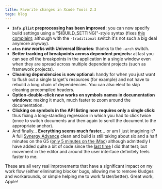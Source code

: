 ```yaml
---
title: Favorite changes in Xcode Tools 2.3
tags: blog
---
```


-   **`Info.plist` preprocessing has been improved:** you can now specify build settings using a "\$(BUILD_SETTING)"-style syntax (fixes [this complaint](http://www.wincent.com/a/about/wincent/weblog/archives/2006/05/urls_in_preproc.php); although with the `-traditional` switch it's not such a big deal anymore anyway).
-   **`atos` now works with Universal Binaries:** thanks to the `-arch` switch.
-   **Better tracking of breakpoints across dependent projects:** at last you can see _all_ the breakpoints in the application in a single window even when they are spread across multiple dependent projects (such as framework projects).
-   **Cleaning dependencies is now optional:** handy for when you just want to flush out a single target's resources (for example) and not have to rebuild a long chain of dependencies. You can also elect to skip cleaning precompiled headers.
-   **Option-double-click now works on symbols names in documentation windows:** making it much, much faster to zoom around the documentation.
-   **Clicking on symbols in the API listing now requires only a single click:** thus fixing a long-standing regression in which you had to click twice (once to switch documents and then again to scroll the document to the appropriate anchor).
-   And finally... **Everything seems much faster...** or am I just imagining it? A full [Synergy Advance](http://synergyadvance.com/) clean and build is still taking about six and a half minutes on the G5 ([only 5 minutes on the iMac](http://www.wincent.com/a/about/wincent/weblog/archives/2006/05/imac_memory_upg.php)) although admittedly I have added quite a bit of code since the [last time](http://www.wincent.com/a/about/wincent/weblog/archives/2006/03/automated_strip.php) I did that test; but movement in the editor and around the user interface definitely feels faster to me.

These are all very real improvements that have a significant impact on my work flow (either eliminating blocker bugs, allowing me to remove kludges and workarounds, or simple helping me to work faster/better). Great work, Apple!
